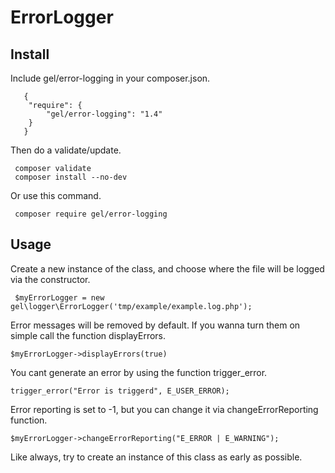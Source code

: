 # ErrorLogger

## Install

Include gel/error-logging in your composer.json.

```
   {
    "require": {
        "gel/error-logging": "1.4"
    }
   }
```
Then do a validate/update.

```
 composer validate
 composer install --no-dev
```

Or use this command.
```
 composer require gel/error-logging
```


## Usage

Create a new instance of the class, and choose where the file will be logged via the constructor. 
```
 $myErrorLogger = new gel\logger\ErrorLogger('tmp/example/example.log.php');
```
Error messages will be removed by default. If you wanna turn them on simple call the function displayErrors.
```
$myErrorLogger->displayErrors(true)
```

You cant generate an error by using the function trigger_error.
```
trigger_error("Error is triggerd", E_USER_ERROR);
```

Error reporting is set to -1, but you can change it via changeErrorReporting function.
```
$myErrorLogger->changeErrorReporting("E_ERROR | E_WARNING");
```

Like always, try to create an instance of this class as early as possible. 

